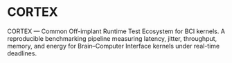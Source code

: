# CORTEX
CORTEX — Common Off-implant Runtime Test Ecosystem for BCI kernels. A reproducible benchmarking pipeline measuring latency, jitter, throughput, memory, and energy for Brain–Computer Interface kernels under real-time deadlines.
